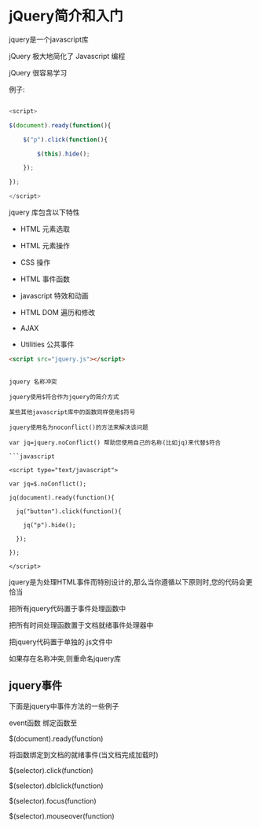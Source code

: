 # jQuery简介和入门

jquery是一个javascript库

jQuery 极大地简化了 Javascript 编程

jQuery 很容易学习

例子:

```javascript

<script>

$(document).ready(function(){

	$("p").click(function(){

		$(this).hide();

	});

});

</script>
```

jquery 库包含以下特性

- HTML 元素选取

- HTML 元素操作

- CSS 操作

- HTML 事件函数

- javascript 特效和动画

- HTML DOM 遍历和修改

- AJAX

- Utilities 公共事件

```html
<script src="jquery.js"></script>
```

<script>标签应该位于页面的<head>部分

提示：您是否很疑惑为什么我们没有在 <script> 标签中使用 type="text/javascript" ？

在 HTML5 中，不必那样做了。JavaScript 是 HTML5 以及所有现代浏览器中的默认脚本语言！

## 使用CND加速

使用谷歌或微软CND加速的好处:许多用户在访问其他站点时，已经从谷歌或微软加载过 jQuery。所有结果是，当他们访问您的站点时，会从缓存中加载 jQuery，这样可以减少加载时间。同时，大多数 CDN 都可以确保当用户向其请求文件时，会从离用户最近的服务器上返回响应，这样也可以提高加载速度。

当然在中国你就忘记有谷歌这个东西存在就是了.很难相信中国竟然会拒绝全世界科技最前沿的互联网公司谷歌进入.并把中国互联网强行变成局域网.可怜

## jquery 语法

基础语法是:

```javascript
 $(selector).action()
```

美元符号定义jquery

选择符(selector) 查询和查找HTML元素

jquery 的 action() 执行对元素的操作

提示:jquery 使用的语法是 xPath 与 CSS 选择器语法的组合



文档就绪函数

```javascript
$(document).ready(function(){

	--- jquery funciton go here ----

});
```



这是为了防止文档在完全加载(就绪)之前运行jquery代码.

如果在文档没有完全加载之前就运行函数,操作可能失败.下面是两个具体的例子:

试图隐藏一个不存在的元素

获得未完全加载的图像的大小

jQuery 选择器

选择器允许您对 DOM 元素组或单个 DOM 节点进行操作。



jquery 元素选择器

jquery 使用CSS选择器来选取HTML元素

$("p") 选取 <p> 元素。

$("p.intro") 选取所有 class="intro" 的 <p> 元素。

$("p#demo") 选取所有 id="demo" 的 <p> 元素。



jquery 属性选择器

jQuery 使用 XPath 表达式来选择带有给定属性的元素。

$("[href]") 选取所有带有 href 属性的元素。

$("[href='#']") 选取所有带有 href 值等于 "#" 的元素。

$("[href!='#']") 选取所有带有 href 值不等于 "#" 的元素。

$("[href$='.jpg']") 选取所有 href 值以 ".jpg" 结尾的元素。



jquery css 选择器

jquery css选择器可用于改变HTML元素的CSS属性

```javascript
$(document).ready(function(){

  $("button").click(function(){

  $("p").css("background-color","red");

  });

});

$("p").css("background-color","red");
```



## jquery是为事件处理特别设计的.

jquery事件函数

jquery事件处理方法是jquery中的核心函数.

事件处理程序指的是当HTML中发生某些事件时所调用的方法

通常会把jquery代码放到<head>部分的时间处理方法中

单独文件中的函数

```html
<script type="text/javascript" src="jquery.js"></script>
<script type="text/javascript" src="my_jquery_function.js"></script>
```

jquery 名称冲突

jquery使用$符合作为jquery的简介方式

某些其他javascript库中的函数同样使用$符号

jquery使用名为noconflict()的方法来解决该问题

var jq=jquery.noConflict() 帮助您使用自己的名称(比如jq)来代替$符合

```javascript

<script type="text/javascript">

var jq=$.noConflict();

jq(document).ready(function(){

  jq("button").click(function(){

    jq("p").hide();

  });

});

</script>
```

jquery是为处理HTML事件而特别设计的,那么当你遵循以下原则时,您的代码会更恰当

把所有jquery代码置于事件处理函数中

把所有时间处理函数置于文档就绪事件处理器中

把jquery代码置于单独的.js文件中

如果存在名称冲突,则重命名jquery库



## jquery事件

下面是jquery中事件方法的一些例子

event函数   绑定函数至

$(document).ready(function)

将函数绑定到文档的就绪事件(当文档完成加载时)

$(selector).click(function)

$(selector).dblclick(function)

$(selector).focus(function)

$(selector).mouseover(function)

